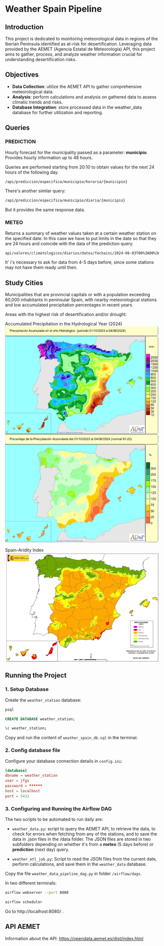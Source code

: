 # Weather Spain Pipeline
## Introduction

This project is dedicated to monitoring meteorological data in regions of the Iberian Peninsula identified as at-risk for desertification. Leveraging data provided by the AEMET (Agencia Estatal de Meteorología) API, this project aims to gather, process, and analyze weather information crucial for understanding desertification risks.

## Objectives
- **Data Collection**: utilize the AEMET API to gather comprehensive meteorological data.
- **Analysis**: perform calculations and analysis on gathered data to assess climatic trends and risks.
- **Database Integration**: store processed data in the weather_data database for further utilization and reporting.

## Queries

### PREDICTION
Hourly forecast for the municipality passed as a parameter: **municipio**. Provides hourly information up to 48 hours.

Queries are performed starting from 20:10 to obtain values for the next 24 hours of the following day.

```sh
/api/prediccion/especifica/municipio/horaria/{municipio}
```

There's another similar query:
```sh
/api/prediccion/especifica/municipio/diaria/{municipio}
```
But it provides the same response data.


### METEO
Returns a summary of weather values taken at a certain weather station on the specified date. In this case we have to put limits in the date so that they are 24 hours and coincide with the data of the prediction query.

```sh
api/valores/climatologicos/diarios/datos/fechaini/2024-06-03T00%3A00%3A00UTC/fechafin/2024-06-03T23%3A59%3A59UTC/estacion/{INDICATIVO}
```

It' i's necessary to ask for data from 4-5 days before, since some stations may not have them ready until then.

## Study Cities
Municipalities that are provincial capitals or with a population exceeding 60,000 inhabitants in peninsular Spain, with nearby meteorological stations and low accumulated precipitation percentages in recent years.

Areas with the highest risk of desertification and/or drought:

Accumulated Precipitation in the Hydrological Year (2024)
![Accumulated Precipitation in the Hydrological Year (2024)](images/accumulated-precipitation-2024.png)

Spain-Aridity Index
![Spain-Aridity Index](images/spain-aridity-index.png)


## Running the Project

### 1. Setup Database 

Create the `weather_station` database:

```sh
psql
```

```sql
CREATE DATABASE weather_station;
```
```sh
\c weather_station;
```
Copy and run the content of `weather_spain_db.sql` in the terminal.


### 2. Config database file

Configure your database connection details in `config.ini`:
```conf
[database]
dbname = weather_station
user = jfgs
password = ******
host = localhost
port = 5432
```

### 3. Configuring and Running the Airflow DAG

The two scripts to be automated to run daily are:

- `weather_data.py`: script to query the AEMET API, to retrieve the data, to check for errors when fetching from any of the stations, and to save the data in .json files in the /data folder. The JSON files are stored in two subfolders depending on whether it's from a **meteo** (5 days before) or **prediction** (next day) query.

- `weather_etl_job.py`: Script to read the JSON files from the current date, perform calculations, and save them in the `weather_data` database.

Copy the file `weather_data_pipeline_dag.py` in folder `/airflow/dags`.

In two different terminals:
```sh
airflow webserver --port 8080
```
```sh
airflow scheduler
```

Go to http://localhost:8080/ .


## API AEMET
Information about the API:
https://opendata.aemet.es/dist/index.html